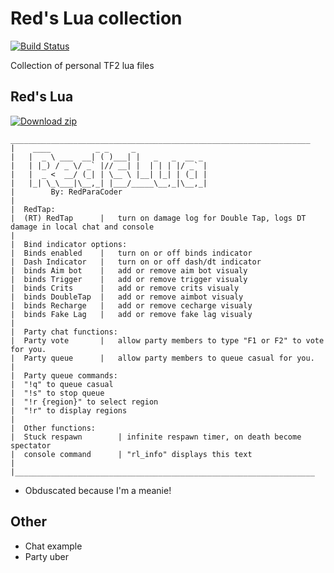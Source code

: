 # Red's Lua collection

[![Build Status](https://travis-ci.org/joemccann/dillinger.svg?branch=master)](https://github.com/RedParaCoder/TF2Lua)

Collection of personal TF2 lua files

## Red's Lua

[![Download zip](https://custom-icon-badges.herokuapp.com/badge/-Download-blue?style=for-the-badge&logo=download&logoColor=white "Download lua")](https://github.com/RedParaCoder/TF2Lua/blob/main/Red's%20Lua.lua)

```
___________________________________________________________________
|    ____          _ _     _                
|   |  _ \ ___  __| ( )___| |   _   _  __ _ 
|   | |_) / _ \/ _` |// __| |  | | | |/ _` |
|   |  _ <  __/ (_| | \__ \ |__| |_| | (_| |
|   |_| \_\___|\__,_| |___/_____\__,_|\__,_|
|        By: RedParaCoder
|
|  RedTap:
|  (RT) RedTap  	|	turn on damage log for Double Tap, logs DT damage in local chat and console
|
|  Bind indicator options:
|  Binds enabled	|	turn on or off binds indicator
|  Dash Indicator 	|	turn on or off dash/dt indicator
|  binds Aim bot	|	add or remove aim bot visualy
|  binds Trigger	|	add or remove trigger visualy
|  binds Crits		|	add or remove crits visualy
|  binds DoubleTap	|	add or remove aimbot visualy
|  binds Recharge	|	add or remove cecharge visualy
|  binds Fake Lag	|	add or remove fake lag visualy
|
|  Party chat functions:
|  Party vote		|	allow party members to type "F1 or F2" to vote for you.
|  Party queue		|	allow party members to queue casual for you.
|
|  Party queue commands:
|  "!q" to queue casual
|  "!s" to stop queue
|  "!r {region}" to select region
|  "!r" to display regions
|
|  Other functions:
|  Stuck respawn 		| infinite respawn timer, on death become spectator
|  console command 		| "rl_info" displays this text
|
|___________________________________________________________________
```

- Obduscated because I'm a meanie!

## Other
- Chat example
- Party uber
